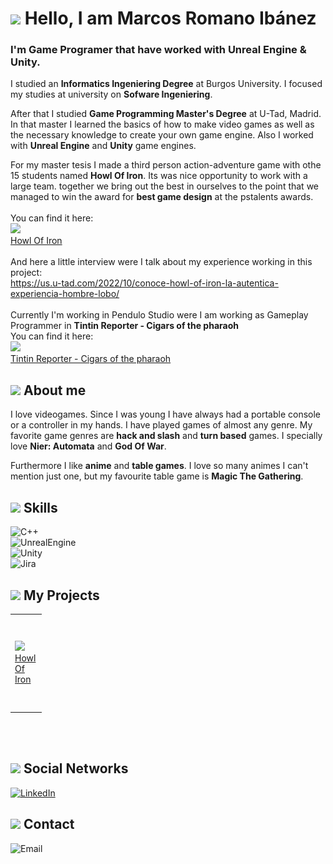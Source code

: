 # <img src = "https://media.giphy.com/media/69bK4OX5RcklWMM69Z/giphy.gif" width = "80"> Hello, I am Marcos Romano Ibánez
### I'm Game Programer that have worked with Unreal Engine & Unity.

I studied an **Informatics Ingeniering Degree** at Burgos University. I focused my studies at university on **Sofware Ingeniering**.

After that I studied **Game Programming Master's Degree** at U-Tad, Madrid. In that master I learned the basics of how to make video games as well as the necessary knowledge to create your own game engine. Also I worked with **Unreal Engine** and **Unity** game engines.

For my master tesis I made a third person action-adventure game with othe 15 students named **Howl Of Iron**. Its was nice opportunity to work with a large team. together we bring out the best in ourselves to the point that we managed to win the award for **best game design** at the pstalents awards.
</br></br>
You can find it here:</br>
<a href="https://store.steampowered.com/app/2235790/Howl_of_Iron">
  	<img src="https://user-images.githubusercontent.com/98056691/198890769-36bb5561-cfa9-4b86-9977-61b25088a4ea.png" width = "150">
</a></br>
<a href="https://store.steampowered.com/app/2235790/Howl_of_Iron">Howl Of Iron</a>
</br></br>
And here a little interview were I talk about my experience working in this project:</br>
https://us.u-tad.com/2022/10/conoce-howl-of-iron-la-autentica-experiencia-hombre-lobo/
</br></br>
Currently I'm working in Pendulo Studio were I am working as Gameplay Programmer in **Tintin Reporter - Cigars of the pharaoh**
</br>
You can find it here:</br>
<a href="https://store.steampowered.com/app/2125090/Tintin_Reporter__Los_Cigarros_del_Faraon/?l=spanish">
  	<img src="https://cdn.cloudflare.steamstatic.com/steam/apps/2125090/header_spanish.jpg?t=1699376034" width = "300">
</a></br>
<a href="https://store.steampowered.com/app/2125090/Tintin_Reporter__Los_Cigarros_del_Faraon/?l=spanish">Tintin Reporter - Cigars of the pharaoh</a>

## <img src = "https://media.giphy.com/media/wfKXywKxfKjzQ5NmXK/giphy.gif" width = "55"> About me

I love videogames. Since I was young I have always had a portable console or a controller in my hands. I have played games of almost any genre. My favorite game genres are **hack and slash** and **turn based** games. I specially love **Nier: Automata** and **God Of War**.

Furthermore I like **anime** and **table games**. I love so many animes I can't mention just one, but my favourite table game is **Magic The Gathering**.

## <img src = "https://media.giphy.com/media/WnCVJZqLBkM42IUJZs/giphy.gif" width = "40"> Skills

![C++](https://img.shields.io/badge/C++-32C832?style=for-the-badge&logo=c&logoColor=black&labelColor=D8D8D8)</br>
![UnrealEngine](https://img.shields.io/badge/Unreal_Engine-32C832?style=for-the-badge&logo=unrealengine&logoColor=black&labelColor=D8D8D8)</br>
![Unity](https://img.shields.io/badge/Unity-32C832?style=for-the-badge&logo=unity&logoColor=black&labelColor=D8D8D8)</br>
![Jira](https://img.shields.io/badge/Jira-32C832?style=for-the-badge&logo=Atlassian&logoColor=black&labelColor=D8D8D8)</br>

## <img src = "https://media.giphy.com/media/WFZvB7VIXBgiz3oDXE/giphy.gif" width = "45"> My Projects

<table style="width:10%">
  <tr>
    <td>
	<a href="https://github.com/marckiarck/Howl-of-Iron">
  		<img src="https://user-images.githubusercontent.com/98056691/198890769-36bb5561-cfa9-4b86-9977-61b25088a4ea.png">
	</a>
	<a href="https://github.com/marckiarck/Howl-of-Iron">Howl Of Iron</a>
	</td>	   
	<td>
	<a href="https://github.com/marckiarck/mri1001-tfg">
  		<img src="Images/TFG-Image.png">
	</a>
	<a href="https://github.com/marckiarck/mri1001-tfg">2D Platform Game (TFG)</a>
	</td>	  
	<td>
	<a href="https://github.com/marckiarck/Generic-Classes">
  		<img src="Images/LogoC.jpg">
	</a>
	<a href="https://github.com/marckiarck/Generic-Classes">Generic Classes for Unreal</a>
	</td>	
	<td>
	<a href="https://github.com/marckiarck/RogeLike">
  		<img src="Images/RogePaloma-Image.png">
	</a>
	<a href="https://github.com/marckiarck/RogeLike">Rogue Paloma</a>
	</td>	 
	 <td>
	<a href="https://github.com/marckiarck/Gas-Module">
  		<img src="Images/UnrealEngineLogo.jpg">
	</a>
	<a href="https://github.com/marckiarck/Gas-Module">Module for GAS</a>
	</td>
	<td>
	<a href="https://github.com/marckiarck/practica-dms-2020-2021">
  		<img src="Images/PracticaUni-Image.png">
	</a>
	<a href="https://github.com/marckiarck/practica-dms-2020-2021">University Practice (Sofware Ingeniering)</a>
	</td>	
  </tr>
</table>

</br></br>
## <img src = "https://media.giphy.com/media/ZcdZ7ldgeIhfesqA6E/giphy.gif" width = "40"> Social Networks
[![LinkedIn](https://img.shields.io/badge/LinkedIn-Marcos_Romano_Ibáñez-9BCFFF?style=for-the-badge&logo=linkedin&logoColor=black&labelColor=D8D8D8)](https://www.linkedin.com/in/marcos-romano-ib%C3%A1%C3%B1ez-538650161/)</br>

## <img src = "https://media.giphy.com/media/fsseDP7aIcqK6JIslG/giphy.gif" width = "35"> Contact 
![Email](https://img.shields.io/badge/Email-marcos.romano@expersor.es-9BCFFF?style=for-the-badge&logo=Gmail&logoColor=black&labelColor=D8D8D8)
</br>
